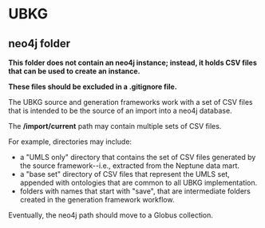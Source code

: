 # UBKG
## neo4j folder

**This folder does not contain an neo4j instance; instead, it
holds CSV files that can be used to create an instance.**

**These files should be excluded in a .gitignore file.**


The UBKG source and generation frameworks work with a set of 
CSV files that is intended to be the source of an import into a 
neo4j database. 

The **/import/current** path may contain multiple sets of CSV files.

For example, directories may include:

- a "UMLS only" directory that contains the set of CSV files generated by the source framework--i.e., extracted from the Neptune data mart.
- a "base set" directory of CSV files that represent the UMLS set, appended with ontologies that are common to all UBKG implementation.
- folders with names that start with "save", that are intermediate folders created in the generation framework workflow.


Eventually, the neo4j path should move to a Globus collection.